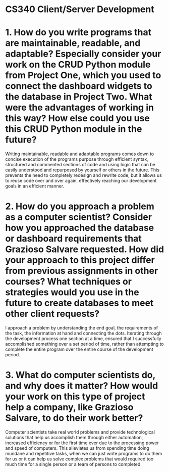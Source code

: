 # CS340 Client/Server Development

# 1. How do you write programs that are maintainable, readable, and adaptable? Especially consider your work on the CRUD Python module from Project One, which you used to connect the dashboard widgets to the database in Project Two. What were the advantages of working in this way? How else could you use this CRUD Python module in the future?

Writing maintainable, readable and adaptable programs comes down to concise execution of the programs purpose through efficient syntax, structured and commented sections of code and using logic that can be easily understood and repurposed by yourself or others in the future.  This prevents the need to  completely redesign and rewrite code, but it allows us to reuse code over and over again, effectively reaching our development goals in an efficient manner.

# 2. How do you approach a problem as a computer scientist? Consider how you approached the database or dashboard requirements that Grazioso Salvare requested. How did your approach to this project differ from previous assignments in other courses? What techniques or strategies would you use in the future to create databases to meet other client requests?

I approach a problem by understanding the end goal, the requirements of the task, the information at hand and connecting the dots.  Iterating through the development process one section at a time, ensured that I successfully accomplished something over a set period of time, rather than attempting to complete the entire program over the entire course of the development period.

# 3. What do computer scientists do, and why does it matter? How would your work on this type of project help a company, like Grazioso Salvare, to do their work better?

Computer scientists take real world problems and provide technological solutions that help us accomplish them through either automation, increased efficiency or for the first time ever due to the processing power and speed of computers.  This alleviates us from spending time doing mundane and repetitive tasks, when we can just write programs to do them for us or it can help us solve complex problems that would required too much time for a single person or a team of persons to completed.
